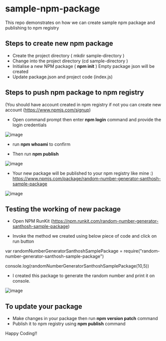 # sample-npm-package
This repo demonstrates on how we can create sample npm package and publishing to npm registry

## Steps to create new npm package

*  Create the project directory ( mkdir sample-directory  )
*  Change into the project directory  (cd sample-directory )
*  Initialise a new NPM package  ( **npm init** ) Empty package json will be created
*  Update package.json and project code (index.js)


## Steps to push npm package to npm registry  
(You should have account created in npm registry if not you can create new account (https://www.npmjs.com/signup)

*  Open command prompt then enter **npm login** command and provide the login credentials

![image](https://user-images.githubusercontent.com/59571096/190870035-f472ffd2-6466-44c0-973e-1ccaf0daf1c3.png)


*  run **npm whoami** to confirm 

*  Then run **npm publish**

![image](https://user-images.githubusercontent.com/59571096/190870082-fc1bc8be-6d9b-410c-9a18-b93bba2c8a32.png)


*  Your new package will be published to your npm registry like mine  :) https://www.npmjs.com/package/random-number-generator-santhosh-sample-package


![image](https://user-images.githubusercontent.com/59571096/190870168-953bdc15-0bb0-4ac7-a383-abeb7d891b60.png)




## Testing the working of new package

*  Open NPM RunKit  (https://npm.runkit.com/random-number-generator-santhosh-sample-package)


*  Invoke the method we created using below piece of code and click on run button

var randomNumberGeneratorSanthoshSamplePackage = require("random-number-generator-santhosh-sample-package")

console.log(randomNumberGeneratorSanthoshSamplePackage(10,5))

*  I created this package to generate the random number and print it on console. 

![image](https://user-images.githubusercontent.com/59571096/190870913-492b497c-7c3f-4eca-98e5-3bc8d4b33d61.png)

## To update your package

*  Make changes in your package then run **npm version patch** command
*  Publish it to npm registry using **npm publish** command

Happy Coding!! 









